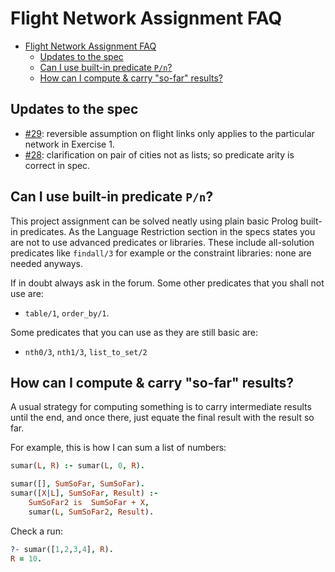 # Flight Network Assignment FAQ

- [Flight Network Assignment FAQ](#flight-network-assignment-faq)
  - [Updates to the spec](#updates-to-the-spec)
  - [Can I use built-in predicate `P/n`?](#can-i-use-built-in-predicate-pn)
  - [How can I compute \& carry "so-far" results?](#how-can-i-compute--carry-so-far-results)

## Updates to the spec

- [#29](https://edstem.org/au/courses/15661/discussion/1850209): reversible assumption on flight links only applies to the particular network in Exercise 1.
- [#28](https://edstem.org/au/courses/15661/discussion/1849446): clarification on pair of cities not as lists; so predicate arity is correct in spec.


## Can I use built-in predicate `P/n`?

This project assignment can be solved neatly using plain basic Prolog built-in predicates. As the Language Restriction section in the specs states you are not to use advanced predicates or libraries. These include all-solution predicates like `findall/3` for example or the constraint libraries: none are needed anyways.

If in doubt always ask in the forum. Some other predicates that you shall not use are:

- `table/1`, `order_by/1`.

Some predicates that you can use as they are still basic are:

- `nth0/3`, `nth1/3`, `list_to_set/2`


## How can I compute & carry "so-far" results?

A usual strategy for computing something is to carry intermediate results until the end, and once there, just equate the final result with the result so far.

For example, this is how I can sum a list of numbers:

```prolog
sumar(L, R) :- sumar(L, 0, R).

sumar([], SumSoFar, SumSoFar).
sumar([X|L], SumSoFar, Result) :-
    SumSoFar2 is  SumSoFar + X,
    sumar(L, SumSoFar2, Result).
```

Check a run:

```prolog
?- sumar([1,2,3,4], R).
R = 10.
```

